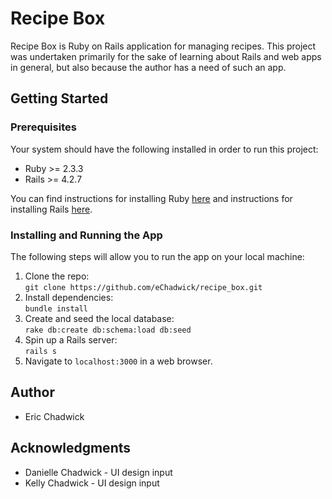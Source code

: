 # Recipe Box

Recipe Box is Ruby on Rails application for managing recipes.  This project was undertaken primarily for the sake of learning about Rails and web apps in general, but also because the author has a need of such an app.

## Getting Started

### Prerequisites

Your system should have the following installed in order to run this project:

* Ruby >= 2.3.3
* Rails >= 4.2.7

You can find instructions for installing Ruby [here](https://www.ruby-lang.org/en/documentation/installation/) and instructions for installing Rails [here](https://guides.rubyonrails.org/getting_started.html#installing-rails).

### Installing and Running the App

The following steps will allow you to run the app on your local machine:

1. Clone the repo:<br>
`git clone https://github.com/eChadwick/recipe_box.git`
1. Install dependencies:<br>
`bundle install`
1. Create and seed the local database:<br>
`rake db:create db:schema:load db:seed`
1. Spin up a Rails server:<br>
`rails s`
1. Navigate to `localhost:3000` in a web browser.


## Author

* Eric Chadwick

## Acknowledgments

* Danielle Chadwick - UI design input
* Kelly Chadwick - UI design input
